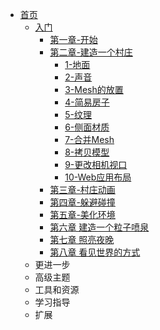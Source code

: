* [首页](../../)
    * [入门](../)
        * [第一章-开始](../第一章-开始/)
        * [第二章-建造一个村庄](./)
            * [1-地面](./1-地面)
            * [2-声音](./2-声音)
            * [3-Mesh的放置](./3-Mesh的放置)
            * [4-简易房子](./4-简易房子)
            * [5-纹理](./5-纹理)
            * [6-侧面材质](./6-侧面材质)
            * [7-合并Mesh](./7-合并Mesh)
            * [8-拷贝模型](./8-拷贝模型)
            * [9-更改相机视口](./9-更改相机视口)
            * [10-Web应用布局](./10-Web应用布局)
        * [第三章-村庄动画](../第三章-村庄动画/)
        * [第四章-躲避碰撞](../第四章-躲避碰撞/)
        * [第五章-美化环境](../第五章-美化环境/)
        * [第六章 建造一个粒子喷泉](../第六章-建造一个粒子喷泉/)
        * [第七章 照亮夜晚](../第七章-照亮夜晚/)
        * [第八章 看见世界的方式](../第八章-看见世界的方式/)
    * 更进一步
    * 高级主题
    * 工具和资源
    * 学习指导
    * 扩展